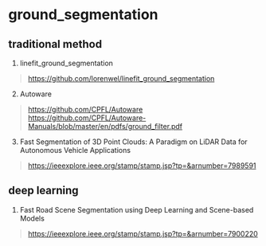 # ground_segmentation
## traditional method
1. linefit_ground_segmentation
> https://github.com/lorenwel/linefit_ground_segmentation

2. Autoware
> https://github.com/CPFL/Autoware
> https://github.com/CPFL/Autoware-Manuals/blob/master/en/pdfs/ground_filter.pdf

3. Fast Segmentation of 3D Point Clouds: A Paradigm on LiDAR Data for Autonomous Vehicle Applications
> https://ieeexplore.ieee.org/stamp/stamp.jsp?tp=&arnumber=7989591

## deep learning
1. Fast Road Scene Segmentation using Deep Learning and Scene-based Models
> https://ieeexplore.ieee.org/stamp/stamp.jsp?tp=&arnumber=7900220

